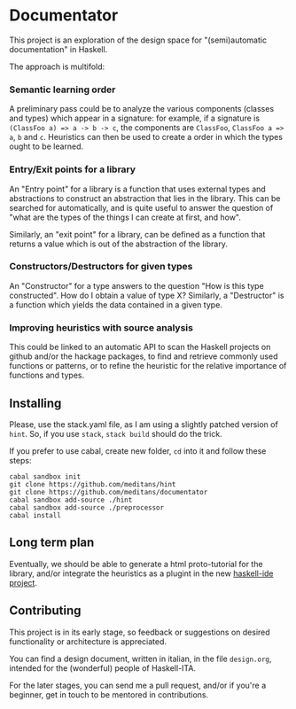 # Documentator

This project is an exploration of the design space for "(semi)automatic documentation" in Haskell.

The approach is multifold:

### Semantic learning order

A preliminary pass could be to analyze the various components (classes and types) which appear in a signature:
for example, if a signature is `(ClassFoo a) => a -> b -> c`, the components are `ClassFoo`, `ClassFoo a => a`, `b` and `c`.
Heuristics can then be used to create a order in which the types ought to be learned.

### Entry/Exit points for a library

An "Entry point" for a library is a function that uses external types and
abstractions to construct an abstraction that lies in the library. This can be
searched for automatically, and is quite useful to answer the question of "what
are the types of the things I can create at first, and how".

Similarly, an "exit point" for a library, can be defined as a function that
returns a value which is out of the abstraction of the library.

### Constructors/Destructors for given types

An "Constructor" for a type answers to the question "How is this type
constructed". How do I obtain a value of type X? Similarly, a "Destructor" is a
function which yields the data contained in a given type.

### Improving heuristics with source analysis

This could be linked to an automatic API to scan the Haskell projects on github
and/or the hackage packages, to find and retrieve commonly used functions or
patterns, or to refine the heuristic for the relative importance of functions and types.

## Installing

Please, use the stack.yaml file, as I am using a slightly patched version of
`hint`. So, if you use `stack`, `stack build` should do the trick.

If you prefer to use cabal, create new folder, `cd` into it and follow
these steps:

    cabal sandbox init
    git clone https://github.com/meditans/hint
    git clone https://github.com/meditans/documentator
    cabal sandbox add-source ./hint
    cabal sandbox add-source ./preprocessor
    cabal install

## Long term plan

Eventually, we should be able to generate a html proto-tutorial for the library,
and/or integrate the heuristics as a plugint in the new
[haskell-ide project](https://github.com/haskell/haskell-ide).

## Contributing

This project is in its early stage, so feedback or suggestions on desired
functionality or architecture is appreciated.

You can find a design document, written in italian, in the file `design.org`,
intended for the (wonderful) people of Haskell-ITA.

For the later stages, you can send me a pull request, and/or if you're a
beginner, get in touch to be mentored in contributions.
